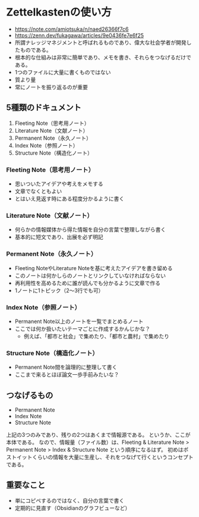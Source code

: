 # Zettelkastenの使い方

- <https://note.com/amiotsuka/n/naed26366f7c6>
- <https://zenn.dev/fukagawa/articles/9e0436fe7e6f25>
- 所謂ナレッジマネジメントと呼ばれるものであり、偉大な社会学者が開発したものである。
- 根本的な仕組みは非常に簡単であり、メモを書き、それらをつなげるだけである。
- 1つのファイルに大量に書くものではない
- 質より量
- 常にノートを振り返るのが重要

## 5種類のドキュメント

1. Fleeting Note（思考用ノート）
2. Literature Note（文献ノート）
3. Permanent Note（永久ノート）
4. Index Note（参照ノート）
5. Structure Note（構造化ノート）

### Fleeting Note（思考用ノート）

- 思いついたアイデアや考えをメモする
- 文章でなくともよい
- とはいえ見返す時にある程度分かるように書く

### Literature Note（文献ノート）

- 何らかの情報媒体から得た情報を自分の言葉で整理しながら書く
- 基本的に短文であり、出展を必ず明記

### Permanent Note（永久ノート）

- Fleeting NoteやLiterature Noteを基に考えたアイデアを書き留める
- このノートは何かしらのノートとリンクしていなければならない
- 再利用性を高めるために誰が読んでも分かるように文章で作る
- 1ノートに1トピック（2～3行でも可）

### Index Note（参照ノート）

- Permanent Note以上のノートを一覧でまとめるノート
- ここでは何か扱いたいテーマごとに作成するかんじかな？
  - 例えば、「都市と社会」で集めたり、「都市と農村」で集めたり

### Structure Note（構造化ノート）

- Permanent Note間を論理的に整理して書く
- ここまで来るとほぼ論文一歩手前みたいな？

## つなげるもの

- Permanent Note
- Index Note
- Structure Note

上記の3つのみであり、残りの2つはあくまで情報源である。
というか、ここが本体である。
なので、情報量（ファイル数）は、Fleeting & Literature Note > Permanent Note > Index & Structure Note という順序になるはず。
初めはポストイットくらいの情報を大量に生産し、それをつなげて行くというコンセプトである。

## 重要なこと

- 単にコピペするのではなく、自分の言葉で書く
- 定期的に見直す（Obsidianのグラフビューなど）
